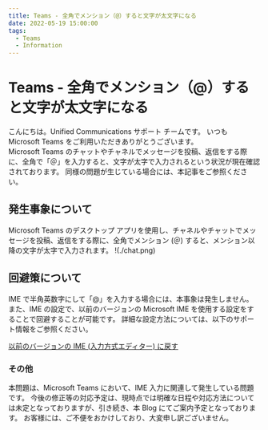 ```yaml
---
title: Teams - 全角でメンション（@）すると文字が太文字になる
date: 2022-05-19 15:00:00
tags:
  - Teams
  - Information
---
```

# Teams - 全角でメンション（@）すると文字が太文字になる

こんにちは。Unified Communications サポート チームです。
いつも Microsoft Teams をご利用いただきありがとうございます。
<br />
Microsoft Teams のチャットやチャネルでメッセージを投稿、返信をする際に、全角で「＠」を入力すると、文字が太字で入力されるという状況が現在確認されております。
同様の問題が生じている場合には、本記事をご参照ください。

## 発生事象について
Microsoft Teams のデスクトップ アプリを使用し、チャネルやチャットでメッセージを投稿、返信をする際に、全角でメンション (＠) すると、メンション以降の文字が太字で入力されます。
!(./chat.png) 
<br />

## 回避策について
IME で半角英数字にして「@」を入力する場合には、本事象は発生しません。
また、IME の設定で、以前のバージョンの Microsoft IME を使用する設定をすることで回避することが可能です。
詳細な設定方法については、以下のサポート情報をご参照ください。

[以前のバージョンの IME (入力方式エディター) に戻す](https://support.microsoft.com/ja-jp/office/adcc9caa-17cb-44d8-b46e-f5b473b4dd77)
<br />

### その他
本問題は、Microsoft Teams において、IME 入力に関連して発生している問題です。
今後の修正等の対応予定は、現時点では明確な日程や対応方法については未定となっておりますが、引き続き、本 Blog にてご案内予定となっております。
お客様には、ご不便をおかけしており、大変申し訳ございません。